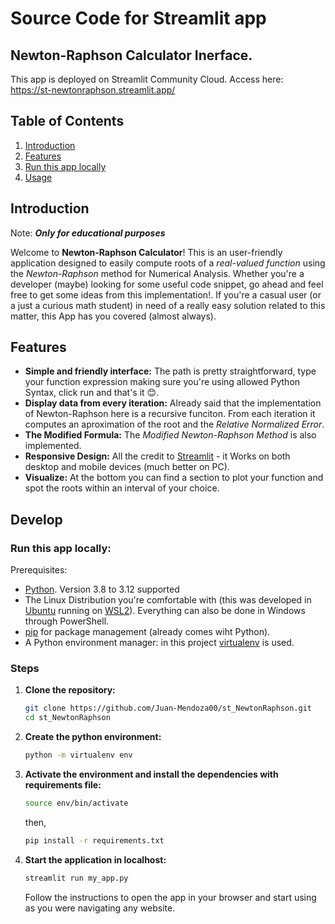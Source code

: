 # Source Code for Streamlit app

## Newton-Raphson Calculator Inerface.

This app is deployed on Streamlit Community Cloud. Access here: https://st-newtonraphson.streamlit.app/

## Table of Contents
1. [Introduction](#introduction)
2. [Features](#features)
3. [Run this app locally](#Develop)
4. [Usage](#usage)

## Introduction

Note: ***Only for educational purposes***

Welcome to **Newton-Raphson Calculator**! This is an user-friendly application designed to easily compute roots of a *real-valued function* using the *Newton-Raphson* method for Numerical Analysis. Whether you're a developer (maybe) looking for some useful code snippet, go ahead and feel free to get some ideas from this implementation!. If you're a casual user (or a just a curious math student) in need of a really easy solution related to this matter, this App has you covered (almost always).

## Features
- **Simple and friendly interface:** The path is pretty straightforward, type your function expression making sure you're using allowed Python Syntax, click run and that's it 😊.
- **Display data from every iteration:** Already said that the implementation of Newton-Raphson here is a recursive funciton. From each iteration it computes an aproximation of the root and the *Relative Normalized Error*.
- **The Modified Formula:** The *Modified Newton-Raphson Method* is also implemented.
- **Responsive Design:** All the credit to [Streamlit](https://streamlit.io/) - it Works on both desktop and mobile devices (much better on PC).
- **Visualize:** At the bottom you can find a section to plot your function and spot the roots within an interval of your choice.

## Develop
### Run this app locally:

Prerequisites:
- [Python](https://www.python.org/). Version 3.8 to 3.12 supported
- The Linux Distribution you're comfortable with (this was developed in [Ubuntu](https://ubuntu.com/) running on [WSL2](https://ubuntu.com/desktop/wsl)). Everything can also be done in Windows through PowerShell.
- [pip](https://pip.pypa.io/en/stable/) for package management (already comes wiht Python).
- A Python environment manager: in this project [virtualenv](https://virtualenv.pypa.io/en/latest/) is used.


### Steps
1. **Clone the repository:**
    ```bash
    git clone https://github.com/Juan-Mendoza00/st_NewtonRaphson.git
    cd st_NewtonRaphson
    ```

2. **Create the python environment:**
    ```bash
    python -m virtualenv env
    ```

3. **Activate the environment and install the dependencies with requirements file:**
    ```bash
    source env/bin/activate
    ```

    then, 

    ```bash
    pip install -r requirements.txt
    ```

4. **Start the application in localhost:**
    ```bash
    streamlit run my_app.py
    ```
    Follow the instructions to open the app in your browser and start using as you were navigating any website.